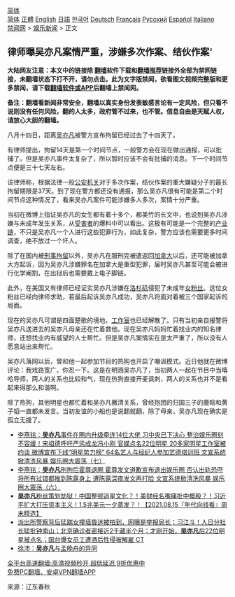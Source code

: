  <!-- 面包屑导航 --> <div class="breadcrumb"><!-- GTranslate: https://gtranslate.io/ -->  <div class="switcher notranslate">  <div class="selected">  <a href="#" onclick="return false;"> 简体</a>  </div>  <div class="option">  <a href="https://www.bannedbook.org" onclick="doGTranslate('zh-CN|zh-CN');jQuery('div.switcher div.selected a').html(jQuery(this).html());return false;" title="简体中文" class="nturl selected"> 简体</a>  <a href="https://www.bannedbook.org/zh-tw/" onclick="doGTranslate('zh-CN|zh-TW');jQuery('div.switcher div.selected a').html(jQuery(this).html());return false;" title="繁體中文" class="nturl"> 正體</a>  <a href="https://www.bannedbook.org/en/" onclick="doGTranslate('zh-CN|en');jQuery('div.switcher div.selected a').html(jQuery(this).html());return false;" title="English" class="nturl"> English</a>  <a href="https://www.bannedbook.org/ja/" onclick="doGTranslate('zh-CN|ja');jQuery('div.switcher div.selected a').html(jQuery(this).html());return false;" title="日本語" class="nturl"> 日語</a>  <a href="https://www.bannedbook.org/ko/" onclick="doGTranslate('zh-CN|ko');jQuery('div.switcher div.selected a').html(jQuery(this).html());return false;" title="한국어" class="nturl"> 한국어</a>  <a href="https://www.bannedbook.org/de/" onclick="doGTranslate('zh-CN|de');jQuery('div.switcher div.selected a').html(jQuery(this).html());return false;" title="Deutsch" class="nturl"> Deutsch</a>  <a href="https://www.bannedbook.org/fr/" onclick="doGTranslate('zh-CN|fr');jQuery('div.switcher div.selected a').html(jQuery(this).html());return false;" title="Français" class="nturl"> Français</a>  <a href="https://www.bannedbook.org/ru/" onclick="doGTranslate('zh-CN|ru');jQuery('div.switcher div.selected a').html(jQuery(this).html());return false;" title="Русский" class="nturl"> Русский</a>  <a href="https://www.bannedbook.org/es/" onclick="doGTranslate('zh-CN|es');jQuery('div.switcher div.selected a').html(jQuery(this).html());return false;" title="Español" class="nturl"> Español</a>  <a href="https://www.bannedbook.org/it/" onclick="doGTranslate('zh-CN|it');jQuery('div.switcher div.selected a').html(jQuery(this).html());return false;" title="Italiano" class="nturl"> Italiano</a>  </div>  </div>      <div class='breadcrumb-sub'><!-- Breadcrumb NavXT 6.3.0 --> <a href="https://www.bannedbook.org/" class="home">禁闻网</a> &gt; <a href="https://www.bannedbook.org/bnews/yule/" class="category">娱乐新闻</a> &gt; 正文</div></div><h2>律师曝吴亦凡案情严重，涉嫌多次作案、结伙作案‘</h2> <p class="notice"><b>大陆网友注意：本文中的链接除 <a href="https://github.com/bannedbook/fanqiang" >翻墙</a>软件下载和<a href="https://github.com/killgcd/justmysocks/blob/master/README.md">翻墙推荐</a>链接外全部为禁网链接，未翻墙状态下打不开，请勿点击。此为文字版禁闻，欲看图文视频完整版和更多禁闻，请下载<a href="https://github.com/bannedbook/fanqiang">翻墙软件或APP</a>后翻墙上禁闻网。</p><p>备注：翻墙看新闻非常安全，翻墙以真实身份发表敏感言论有一定风险，但只看不说则没有任何风险，翻的人太多，政府管不过来，也不管。信息自由是天赋人权，请放心大胆的翻墙。</b></p>  <div class="entry"> <p id="conimg">八月十四日，距离<a href="https://www.bannedbook.org/bnews/tag/%e5%90%b4%e4%ba%a6%e5%87%a1/" class="st_tag internal_tag" rel="tag" title="标签 吴亦凡 下的日志">吴亦凡</a>被警方宣布拘留已经过去了十四天了。</p> <p>有律师提出，拘留14天是第一个时间节点，一般警方会在现在做出通报，可以批捕了。但是吴亦凡事件太复杂了，所以暂时应该不会有批捕的消息。下一个时间节点便是三十七天左右。</p>  <p>该律师称，根据法律一般<a href="https://www.bannedbook.org/bnews/tag/%E5%85%AC%E5%AE%89%E6%9C%BA%E5%85%B3/" class="st_tag internal_tag" rel="tag" title="标签 公安机关 下的日志">公安机关</a>对于多次作案，结伙作案的重大嫌疑分子的最长拘留期限是37天。到了现在警方都还没有通报，那么吴亦凡很有可能是第二个时间节点这种情况了，看来吴亦凡案件可能涉嫌多人多次，案情十分严重。</p> <p>当初在微博上指证吴亦凡的女生都有着十多个，都美竹的长文中，也说到吴亦凡涉嫌与未成年发生关系，从<a href="https://www.bannedbook.org/bnews/tag/%e5%8f%97%e5%ae%b3%e8%80%85/" class="st_tag internal_tag" rel="tag" title="标签 受害者 下的日志">受害者</a>的爆料中可以看出。这极有可能是一个完整的<a href="https://www.bannedbook.org/bnews/tag/%E4%BA%A7%E4%B8%9A%E9%93%BE/" class="st_tag internal_tag" rel="tag" title="标签 产业链 下的日志">产业链</a>，不只是吴亦凡一个人进行这些犯罪行为，如此复杂，警方应该也需要更多时间调查，绝不放过一个坏人。</p>  <p>除了在国内被<a href="https://www.bannedbook.org/bnews/tag/%e5%88%91%e4%ba%8b%e6%8b%98%e7%95%99/" class="st_tag internal_tag" rel="tag" title="标签 刑事拘留 下的日志">刑事拘留</a>以外，吴亦凡在服刑完被遣返回<a href="https://www.bannedbook.org/bnews/tag/%e5%8a%a0%e6%8b%bf%e5%a4%a7/" class="st_tag internal_tag" rel="tag" title="标签 加拿大 下的日志">加拿大</a>以后，还可能被加拿大方起诉，因为吴亦凡涉嫌罪名在加拿大是重型犯罪，届时吴亦凡甚至可能会被进行化学阉割，在出狱后也需要戴上电子脚链。</p> <p>此外，在美国又有律师已经证实吴亦凡涉嫌在<a href="https://www.bannedbook.org/bnews/tag/%e6%b4%9b%e6%9d%89%e7%9f%b6/" class="st_tag internal_tag" rel="tag" title="标签 洛杉矶 下的日志">洛杉矶</a>侵犯了未成年<a href="https://www.bannedbook.org/bnews/tag/%e5%a5%b3%e7%b2%89%e4%b8%9d/" class="st_tag internal_tag" rel="tag" title="标签 女粉丝 下的日志">女粉丝</a>。这位女粉丝已经向律师求助，若最后起诉吴亦凡成功，吴亦凡将面对着被三个国家起诉的局面。</p>  <p>现在的吴亦凡可谓是四面楚歌的境地，<a href="https://www.bannedbook.org/bnews/tag/%E5%B7%A5%E4%BD%9C%E5%AE%A4/" class="st_tag internal_tag" rel="tag" title="标签 工作室 下的日志">工作室</a>也已经解散了。只有当初亲自报警将吴亦凡送进去的吴亦凡母亲还在忙着救他。现在吴亦凡妈妈忙着找业内的知名律师，还想找业内有威望的人士帮忙。但是吴亦凡案情实在是太严重了，所以没有人愿意站出来帮忙。</p> <p>吴亦凡落网以后，曾和他一起参加节目的热狗也开启了嘲讽模式。近日他就在微博评论：我戏路宽广，你忍一下。这是在明涵吴亦凡了，当初两人一起在节目中当嘻哈导师，两人的关系也比较和气，现在热狗直接开麦讽刺，两人的关系也并不是看起来得那么和谐啊。</p>  <p>除了热狗，其他明星也都忙着和吴亦凡撇清关系，曾经抱团的归国三子的鹿晗和黄子韬一直都未发言。当初友谊的小船也是说翻就翻，除了母亲，吴亦凡现在确实是孤立无援了。</p> <ul class='op-related-articles' title='相关阅读'> <li><a href='https://www.bannedbook.org/bnews/comments/20210815/1606739.html' target='_blank'>李燕铭：<b>吴亦凡</b>事件在圈内升级牵连14位大佬 习中央已下决心 整治娱乐圈刻不容缓！宋祖德呼吁严惩成龙冯小刚 官媒点名22位明星 20多家明星工作室被约谈 微博宣布下线“明星势力榜” 64名艺人与经纪人参加艺德培训班 文宣系统掀清洗风暴 娱乐圈大震荡（七）</a></li> <li><a href='https://www.bannedbook.org/bnews/comments/20210815/1606706.html' target='_blank'>李燕铭：<b>吴亦凡</b>刑拘后霍尊退圈 霍尊发文道歉宣布退出娱乐圈 否认出轨恐吓 将所有过错都推到陈露身上 遭陈露深夜发文再打脸 文宣系统掀清洗风暴 娱乐圈大震荡（六）</a></li> <li><a href='https://www.bannedbook.org/bnews/taiwannews/20210815/1606577.html' target='_blank'><b>吴亦凡</b>粉丝策划劫狱！中国整顿追星文化？！美财经名嘴痛批中概股？！习近平扩大打压资本主义！1.5兆美元一夕蒸发？！【2021.08.15『年代向钱看』周末精选】</a></li> <li><a href='https://www.bannedbook.org/bnews/bannedvideo/20210814/1606055.html' target='_blank'>派出所警察背后猛踹女撞墙昏迷被拍到，网曝是举报局长；习江斗！人日分社长猛批钟南山；北京确诊者密接近2千藏半个月；才刚开始，<b>吴亦凡</b>后22位明星被点名；国台爆女员工遭酒后性侵被解雇 CT</a></li> <li><a href='https://www.bannedbook.org/bnews/renquan/minyun/20210814/1605894.html' target='_blank'>徐沛：<b>吴亦凡</b>与孟晚舟的异同</a></li> </ul> <p class="texttj"> <a href="https://github.com/bannedbook/fanqiang/wiki/V2ray%E6%9C%BA%E5%9C%BA" target="_blank">全平台高速翻墙:高清视频秒开,超低延迟,9折优惠中</a><br/> <a href="https://github.com/bannedbook/fanqiang/wiki/%E7%A6%81%E9%97%BB%E7%BD%91%E5%AE%89%E5%8D%93%E7%BF%BB%E5%A2%99%E6%96%B0%E9%97%BBAPP" target="_blank">免费PC翻墙、安卓VPN翻墙APP</a></p><p> 来源：辽东春秋 </p><a name='sharetosocial'></a>  <div style="margin-bottom:5px;padding-bottom:5px;clear:both"> <div id="archive-pix-1" class="banner-ads"> <!-- AuctionX Display platform tag START --> <div id="26318x728x90x621x_ADSLOT2" clicktrack="%%CLICK_URL_ESC%%"></div> <!-- AuctionX Display platform tag END --> </div> <div id="archive-pix-2" class="banner-ads"> <!-- AuctionX Display platform tag START --> <div id="26315x300x250x621x_ADSLOT2" clicktrack="%%CLICK_URL_ESC%%"></div> <!-- AuctionX Display platform tag END --> </div> </div>  <div id="archive-pix-1" class="banner-ads"> <!-- AuctionX Display platform tag START --> <div id="26318x728x90x621x_ADSLOT3" clicktrack="%%CLICK_URL_ESC%%"></div> <!-- AuctionX Display platform tag END --> </div> </div><!--END ENTRY--> 